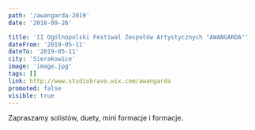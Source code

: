 ```yaml
---
path: '/awangarda-2019'
date: '2018-09-26'

title: 'II Ogólnopolski Festiwal Zespołów Artystycznych "AWANGARDA"'
dateFrom: '2019-05-11'
dateTo: '2019-05-11'
city: 'Sierakowice'
image: 'image.jpg'
tags: []
link: http://www.studiobravo.wix.com/awangarda
promoted: false
visible: true
---
```

Zapraszamy solistów, duety, mini formacje i formacje.
